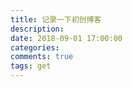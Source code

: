 ```yaml
---
title: 记录一下初创博客
description: 
date: 2018-09-01 17:00:00
categories: 
comments: true
tags: get
---
```




